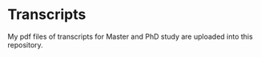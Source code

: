 # Transcripts

My pdf files of transcripts for Master and PhD study are uploaded into this repository.
